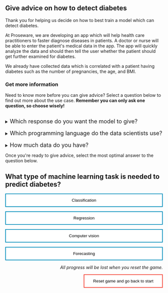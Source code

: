 <style>
.button  {
  border: none;
  color: black;
  width: 100%;
  padding: 12px 28px;
  background-color: white;
  border: 2px solid #008CBA;
  transition-duration: 0.4s;
}
.button:hover  {
  background-color: #008CBA;
  color: white; 
  border: 2px solid #008CBA;
}
.resetbutton  {
  border: none;
  color: black;
  float: right;
  padding: 12px 28px;
  background-color: white;
  border: 2px solid #f44336;
  transition-duration: 0.4s;
}
.resetbutton:hover  {
  background-color: #f44336;
  color: white; 
  border: 2px solid #f44336;
}
</style>

## Give advice on how to detect diabetes

Thank you for helping us decide on how to best train a model which can detect diabetes. 

At Proseware, we are developing an app which will help health care practitioners to faster diagnose diseases in patients. A doctor or nurse will be able to enter the patient's medical data in the app. The app will quickly analyze the data and should then tell the user whether the patient should get further examined for diabetes.

We already have collected data which is correlated with a patient having diabetes such as the number of pregnancies, the age, and BMI.

### Get more information
Need to know more before you can give advice? Select a question below to find out more about the use case. **Remember you can only ask one question, so choose wisely!**

<br>
<details>
<summary><font size="+1">Which response do you want the model to give?</font></summary>
To avoid confusion for the users, we want the model to give a binary response: either the patient is likely to have diabetes or not. If a patient is predicted to have diabetes, more tests will be done to confirm the prediction. 
</details>
<br>
<details>
<summary><font size="+1">Which programming language do the data scientists use?</font></summary>
The data scientists only work in Python. They work in Jupyter notebooks.
</details>

<br>
<details>
<summary><font size="+1">How much data do you have?</font></summary>
We'll initially test the idea with a small anonymized dataset of 10000 rows. The medical data we work with is privacy-sensitive so initial development should happen on the small dataset instead of the actual production dataset which the data scientists should not get access to.
</details>

Once you're ready to give advice, select the most optimal answer to the question below.

## What type of machine learning task is needed to predict diabetes?

<button class="button" onclick="window.location.href='02A';">Classification</button>

<button class="button" onclick="window.location.href='02B';">Regression</button>

<button class="button" onclick="window.location.href='02B';">Computer vision</button>

<button class="button" onclick="window.location.href='02B';">Forecasting</button>

<p style="text-align:right;"><i>All progress will be lost when you reset the game.</i></p>

<button class="resetbutton" onclick="window.location.href='../../00-start-training';">Reset game and go back to start</button>
